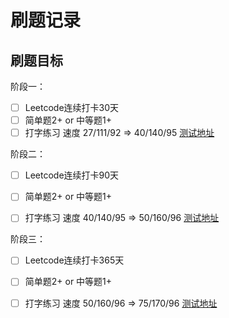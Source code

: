 # 刷题记录

## 刷题目标
阶段一：

- [ ] Leetcode连续打卡30天
- [ ] 简单题2+ or 中等题1+
- [ ] 打字练习 速度 27/111/92 => 40/140/95
[测试地址](https://www.arealme.com/typing-test/cn/)
  
阶段二：

- [ ] Leetcode连续打卡90天
- [ ] 简单题2+ or 中等题1+
- [ ] 打字练习 速度 40/140/95 => 50/160/96
[测试地址](https://www.arealme.com/typing-test/cn/)
  

阶段三：

- [ ] Leetcode连续打卡365天
- [ ] 简单题2+ or 中等题1+
- [ ] 打字练习 速度 50/160/96 => 75/170/96
[测试地址](https://www.arealme.com/typing-test/cn/)
  
  